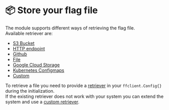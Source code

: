 # 📦  Store your flag file
The module supports different ways of retrieving the flag file.  
Available retriever are:

- [S3 Bucket](s3)
- [HTTP endpoint](http)
- [Github](github)
- [File](file)
- [Google Cloud Storage](google_cloud_storage)
- [Kubernetes Configmaps](kubernetes_configmaps)
- [Custom](custom)

To retrieve a file you need to provide a [retriever](https://pkg.go.dev/github.com/thomaspoignant/go-feature-flag#Retriever) in your `ffclient.Config{}` during the initialization.  
If the existing retriever does not work with your system you can extend the system and use a [custom retriever](custom.md).
